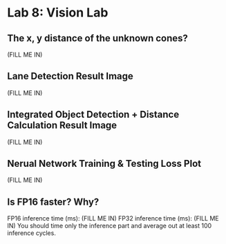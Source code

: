 # Lab 8: Vision Lab

## The x, y distance of the unknown cones?
(FILL ME IN)

## Lane Detection Result Image
(FILL ME IN)

## Integrated Object Detection + Distance Calculation Result Image
(FILL ME IN)

## Nerual Network Training & Testing Loss Plot
(FILL ME IN)

## Is FP16 faster? Why?
FP16 inference time (ms): (FILL ME IN)
FP32 inference time (ms): (FILL ME IN)
You should time only the inference part and average out at least 100 inference cycles.
